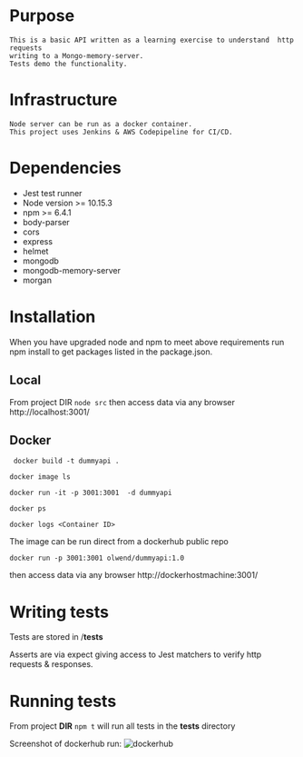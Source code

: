 # Purpose
    This is a basic API written as a learning exercise to understand  http requests 
    writing to a Mongo-memory-server.  
    Tests demo the functionality.
    
# Infrastructure
    Node server can be run as a docker container.
    This project uses Jenkins & AWS Codepipeline for CI/CD.
    
# Dependencies
* Jest test runner 
* Node version >= 10.15.3
* npm >= 6.4.1
* body-parser
* cors
* express
* helmet
* mongodb
* mongodb-memory-server
* morgan

# Installation
When you have upgraded node and npm to meet above requirements run npm install to get packages listed in the package.json.

## Local
From project DIR ``` node src ``` then access data via any browser http://localhost:3001/ 

## Docker
``` docker build -t dummyapi .```

``` docker image ls ```

``` docker run -it -p 3001:3001  -d dummyapi ```

``` docker ps ```

``` docker logs <Container ID> ```

The image can be run direct from a dockerhub public repo

``` docker run -p 3001:3001 olwend/dummyapi:1.0 ```

then access data via any browser http://dockerhostmachine:3001/ 

# Writing tests
Tests are stored in /__tests__ 

Asserts are via expect giving access to Jest matchers to verify http requests & responses.

# Running tests
From project __DIR__ ``` npm t ``` will run all tests in the __tests__ directory

Screenshot of dockerhub run: 
![dockerhub](./apidocker_testsrun.png "API run from dockerhub")

